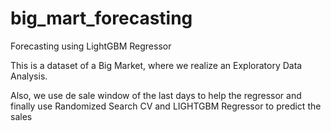 # big_mart_forecasting
Forecasting using LightGBM Regressor

This is a dataset of a Big Market, where we realize an Exploratory Data Analysis.

Also, we use de sale window of the last days to help the regressor and finally use Randomized Search CV and LIGHTGBM Regressor to predict the 
sales
